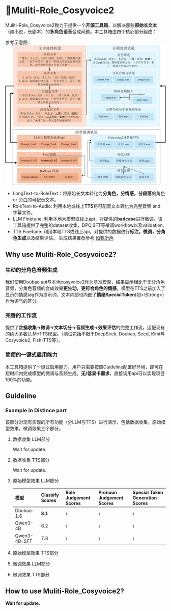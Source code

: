 # 🐸Muliti-Role_Cosyvoice2
Muliti-Role_Cosyvoice2致力于提供一个**开源工具箱**，以解决那些**原始长文本**（如小说，长剧本）的**多角色语音**合成问题。本工具箱由四个核心部分组成：

参考示意图：
![RoleTTS](/data/img/RoleTTS_pipeline.png)

- LongText-to-RoleText：将原始长文本转化为**分角色，分情感，分段落**的角色 or 旁白的可配音文本。
- RoleText-to-Audio: 利用本地或线上**TTS**将可配音文本转化为完整音频 and 字幕文件。
- LLM Finetune: 利用本地大模型或线上api，对提供的**badcase**进行微调，该工具箱提供了完整的dataset收集，DPO,SFT等微调workflow以及validation.
- TTS Finetune: 利用本地TTS或线上api，对提供的数据进行**标注，微调，分角色生成**以及结果评估。
生成结果推荐参考 [如我所声](https://www.bilibili.com/video/BV1DmpnznEM7/?share_source=copy_web&vd_source=858c84601b6002829615c837139d7d4e).

## Why use Muliti-Role_Cosyvoice2?
### 生动的分角色音频生成
我们使用Doubao api与本地cosyvoice2作为基准模型，结果显示相比于无分角色音频，分角色音频的合成效果**更生动，更符合角色的情感**。模型在TTS之前加入了显示的情感tag作为提示词，文本内部也内嵌了**情绪SpecialToken**(如<\Strong>)作为语气的区分。

### 完善的工作流
提供了数**据收集->微调->文本切分->音频生成->效果评估**的完整工作流，适配现有的绝大多数LLM+TTS模型。（测试包括不限于DeepSeek, Doubao, Seed, Kimi与Cosyvoice2, Fish-TTS等）。

### 简便的一键式启用能力
本工具箱提供了一键式启用能力，用户只需要按照Guideline配置好环境，即可在短时间内完成模型的微调与音频生成。**无/低显卡需求**，直接调用api可以实现项目100%的功能。

## Guideline
### Example in Distince part
该部分对现有实现的所有功能（分LLM与TTS）进行演示，包括数据收集，原始模型效果，微调效果三个部分。
1. 数据收集 LLM部分 

    Wait for update.

2. 数据收集 TTS部分

    Wait for update.
    
4. 原始模型效果 LLM部分
   
    | 模型       | Classify Scores | Role Judgement Scores | Pronoun Judgement Scores | Special Token Generation Scores |
    | :--------- | :-------------- | :------------------- | :---------------------- | :------------------------------ |
    | Doubao-1.6 | **8.1**               | \                    | \                       | \                               |
    | Qwen3-4B   | 6.2               | \                    | \                       | \                               |
    | Qwen3-4B-SFT   | 7.8               | \                    | \                       | \                               |

5. 原始模型效果 TTS部分
6. 微调效果 LLM部分
7. 微调效果 TTS部分

## How to use Muliti-Role_Cosyvoice2?
**Wait for update.**
